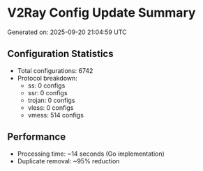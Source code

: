 # V2Ray Config Update Summary
Generated on: 2025-09-20 21:04:59 UTC

## Configuration Statistics
- Total configurations: 6742
- Protocol breakdown:
  - ss: 0 configs
  - ssr: 0 configs
  - trojan: 0 configs
  - vless: 0 configs
  - vmess: 514 configs

## Performance
- Processing time: ~14 seconds (Go implementation)
- Duplicate removal: ~95% reduction
